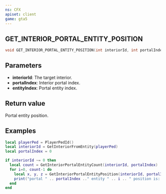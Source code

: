 ```yaml
---
ns: CFX
apiset: client
game: gta5
---
```

## GET_INTERIOR_PORTAL_ENTITY_POSITION

```c
void GET_INTERIOR_PORTAL_ENTITY_POSITION(int interiorId, int portalIndex, int entityIndex, float* posX, float* posY, float* posZ);
```

## Parameters
* **interiorId**: The target interior.
* **portalIndex**: Interior portal index.
* **entityIndex**: Portal entity index.

## Return value
Portal entity position.

## Examples
```lua
local playerPed = PlayerPedId()
local interiorId = GetInteriorFromEntity(playerPed)
local portalIndex = 0

if interiorId ~= 0 then
  local count = GetInteriorPortalEntityCount(interiorId, portalIndex)
  for i=0, count-1 do
    local x, y, z = GetInteriorPortalEntityPosition(interiorId, portalIndex, i)
    print("portal " .. portalIndex .." entity " .. i .. " position is: " .. vec3(x, y, z))
  end
end
```
